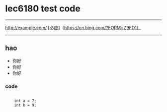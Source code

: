 # lec6180 test code 

***
<http://example.com/>
[必应]（https://cn.bing.com/?FORM=Z9FD1）
***
## hao
  * 你好
  * 你好
  * 你好
### code
<pre><code>
    int a = 7;
    int b = 9;
</code></pre>


